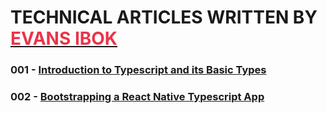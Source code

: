 # TECHNICAL ARTICLES WRITTEN BY [<span style="color: #EB3349; font-weight: bold">EVANS IBOK<span>](https://evansibok.com)

### 001 - [Introduction to Typescript and its Basic Types](./001-Typescript/intro-to-typescript.md)

### 002 - [Bootstrapping a React Native Typescript App](./002-Bootstrapping%20a%20React%20Native%20Typescript%20App/bootstrapping-a-react-native-typescript-app.md)
